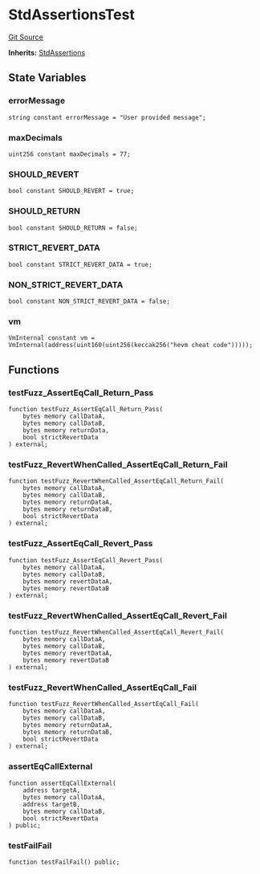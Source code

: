 # StdAssertionsTest
[Git Source](https://github.com/dustinstacy/boncurs/blob/7928cae257b46ede89b50d06eaae18601fcd0340/lib/forge-std/test/StdAssertions.t.sol)

**Inherits:**
[StdAssertions](/lib/forge-std/src/StdAssertions.sol/abstract.StdAssertions.md)


## State Variables
### errorMessage

```solidity
string constant errorMessage = "User provided message";
```


### maxDecimals

```solidity
uint256 constant maxDecimals = 77;
```


### SHOULD_REVERT

```solidity
bool constant SHOULD_REVERT = true;
```


### SHOULD_RETURN

```solidity
bool constant SHOULD_RETURN = false;
```


### STRICT_REVERT_DATA

```solidity
bool constant STRICT_REVERT_DATA = true;
```


### NON_STRICT_REVERT_DATA

```solidity
bool constant NON_STRICT_REVERT_DATA = false;
```


### vm

```solidity
VmInternal constant vm = VmInternal(address(uint160(uint256(keccak256("hevm cheat code")))));
```


## Functions
### testFuzz_AssertEqCall_Return_Pass


```solidity
function testFuzz_AssertEqCall_Return_Pass(
    bytes memory callDataA,
    bytes memory callDataB,
    bytes memory returnData,
    bool strictRevertData
) external;
```

### testFuzz_RevertWhenCalled_AssertEqCall_Return_Fail


```solidity
function testFuzz_RevertWhenCalled_AssertEqCall_Return_Fail(
    bytes memory callDataA,
    bytes memory callDataB,
    bytes memory returnDataA,
    bytes memory returnDataB,
    bool strictRevertData
) external;
```

### testFuzz_AssertEqCall_Revert_Pass


```solidity
function testFuzz_AssertEqCall_Revert_Pass(
    bytes memory callDataA,
    bytes memory callDataB,
    bytes memory revertDataA,
    bytes memory revertDataB
) external;
```

### testFuzz_RevertWhenCalled_AssertEqCall_Revert_Fail


```solidity
function testFuzz_RevertWhenCalled_AssertEqCall_Revert_Fail(
    bytes memory callDataA,
    bytes memory callDataB,
    bytes memory revertDataA,
    bytes memory revertDataB
) external;
```

### testFuzz_RevertWhenCalled_AssertEqCall_Fail


```solidity
function testFuzz_RevertWhenCalled_AssertEqCall_Fail(
    bytes memory callDataA,
    bytes memory callDataB,
    bytes memory returnDataA,
    bytes memory returnDataB,
    bool strictRevertData
) external;
```

### assertEqCallExternal


```solidity
function assertEqCallExternal(
    address targetA,
    bytes memory callDataA,
    address targetB,
    bytes memory callDataB,
    bool strictRevertData
) public;
```

### testFailFail


```solidity
function testFailFail() public;
```

